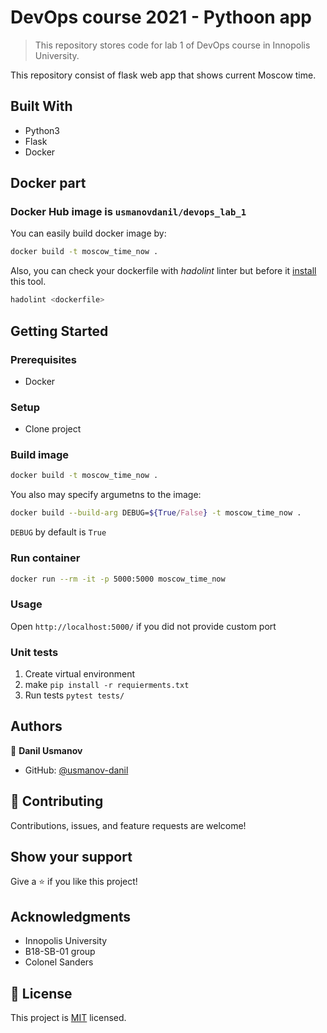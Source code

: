 

# DevOps course 2021 - Pythoon app

> This repository stores code for lab 1 of DevOps course in Innopolis University.


This repository consist of flask web app that shows current Moscow time.

## Built With

- Python3
- Flask
- Docker

## Docker part
### Docker Hub image is `usmanovdanil/devops_lab_1`


You can easily build docker image by:
```bash
docker build -t moscow_time_now .
```

Also, you can check your dockerfile with _hadolint_ linter but before it [install](https://github.com/hadolint/hadolint) this tool.
```bash
hadolint <dockerfile>
```


## Getting Started


### Prerequisites
* Docker 

### Setup
* Clone project
### Build image 
```bash
docker build -t moscow_time_now .
```

You also may specify argumetns to the image:
```bash
docker build --build-arg DEBUG=${True/False} -t moscow_time_now .
```
`DEBUG` by default is `True`

 ### Run container 
 ```bash
 docker run --rm -it -p 5000:5000 moscow_time_now
 ```

### Usage
Open `http://localhost:5000/` if you did not provide custom port

### Unit tests
1. Create virtual environment
2. make `pip install -r requierments.txt`
3. Run tests ```pytest tests/```


## Authors

👤 **Danil Usmanov**

- GitHub: [@usmanov-danil](https://github.com/usmanov-danil)

## 🤝 Contributing

Contributions, issues, and feature requests are welcome!

## Show your support

Give a ⭐️ if you like this project!

## Acknowledgments

- Innopolis University
- B18-SB-01 group 
- Colonel Sanders

## 📝 License

This project is [MIT](./MIT.md) licensed.

